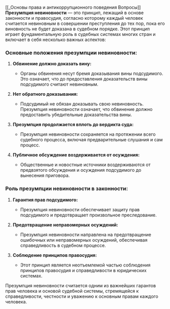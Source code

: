 [[_Основы права и антикоррупционного поведения Вопросы]]
**Презумпция невиновности** — это принцип, лежащий в основе законности и правосудия, согласно которому каждый человек считается невиновным в совершении преступления до тех пор, пока его виновность не будет доказана в судебном порядке. Этот принцип играет фундаментальную роль в судебных системах многих стран и включает в себя несколько важных аспектов:

### Основные положения презумпции невиновности:

1. **Обвинение должно доказать вину:**
   - Органы обвинения несут бремя доказывания вины подсудимого. Это означает, что до предоставления доказательств вины подсудимого считают невиновным.

2. **Нет обратного доказывания:**
   - Подсудимый не обязан доказывать свою невиновность. Презумпция невиновности означает, что обвинение должно предоставить убедительные доказательства вины.

3. **Презумпция продолжается вплоть до вердикта суда:**
   - Презумпция невиновности сохраняется на протяжении всего судебного процесса, включая предварительные слушания и сам процесс.

4. **Публичное обсуждение воздерживается от осуждения:**
   - Общественные и новостные источники воздерживаются от предвзятого обсуждения и осуждения подсудимого до вынесения приговора.

### Роль презумпции невиновности в законности:

1. **Гарантия прав подсудимого:**
   - Презумпция невиновности обеспечивает защиту прав подсудимого и предотвращает произвольное преследование.

2. **Предотвращение неправомерных осуждений:**
   - Презумпция невиновности направлена на предотвращение ошибочных или неправомерных осуждений, обеспечивая справедливость в судебном процессе.

3. **Соблюдение принципов правосудия:**
   - Этот принцип является неотъемлемой частью соблюдения принципов правосудия и справедливости в юридических системах.

Презумпция невиновности считается одним из важнейших гарантов прав человека и основой судебной системы, стремящейся к справедливости, честности и уважению к основным правам каждого человека.
